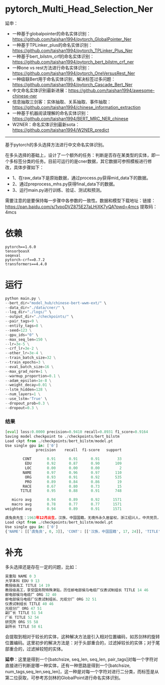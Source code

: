 # pytorch_Multi_Head_Selection_Ner
延申：
- 一种基于globalpointer的命名实体识别：https://github.com/taishan1994/pytorch_GlobalPointer_Ner
- 一种基于TPLinker_plus的命名实体识别：https://github.com/taishan1994/pytorch_TPLinker_Plus_Ner
- 一种基于bert_bilstm_crf的命名实体识别：https://github.com/taishan1994/pytorch_bert_bilstm_crf_ner
- 一种one vs rest方法进行命名实体识别：https://github.com/taishan1994/pytorch_OneVersusRest_Ner
- 一种级联Bert用于命名实体识别，解决标签过多问题：https://github.com/taishan1994/pytorch_Cascade_Bert_Ner
- 中文命名实体识别最新进展：https://github.com/taishan1994/awesome-chinese-ner
- 信息抽取三剑客：实体抽取、关系抽取、事件抽取：https://github.com/taishan1994/chinese_information_extraction
- 一种基于机器阅读理解的命名实体识别：https://github.com/taishan1994/BERT_MRC_NER_chinese
- W2NER：命名实体识别最新sota：https://github.com/taishan1994/W2NER_predict
****
基于pytorch的多头选择方法进行中文命名实体识别。

在多头选择的基础上，设计了一个额外的任务：判断是否存在某类型的实体，即一个多标签分类的任务。目前可运行的是cner数据，其它数据可参照模板进行修改，具体步骤如下：

- 1、在raw_data下是原始数据，通过process.py获得mid_data下的数据。
- 2、通过preprocess_mhs.py获得final_data下的数据。
- 3、运行main.py进行训练、验证、测试和预测。

需要注意的是要保持每一步骤中各参数的一致性。数据和模型下载地址：链接：https://pan.baidu.com/s/1vpoDVZ875E27aLHjXK7yQA?pwd=4mcs  提取码：4mcs

# 依赖

```
pytorch==1.6.0
tensorboasX
seqeval
pytorch-crf==0.7.2
transformers==4.4.0
```

# 运行

```python
python main.py \
--bert_dir="model_hub/chinese-bert-wwm-ext/" \
--data_dir="./data/cner/" \
--log_dir="./logs/" \
--output_dir="./checkpoints/" \
--pair_tags=9 \
--entity_tags=8 \
--seed=123 \
--gpu_ids="0" \
--max_seq_len=150 \
--lr=3e-5 \
--crf_lr=3e-2 \
--other_lr=3e-4 \
--train_batch_size=32 \
--train_epochs=3 \
--eval_batch_size=16 \
--max_grad_norm=1 \
--warmup_proportion=0.1 \
--adam_epsilon=1e-8 \
--weight_decay=0.01 \
--lstm_hidden=128 \
--num_layers=1 \
--use_lstm='True' \
--dropout_prob=0.3 \
--dropout=0.3 \

```

### 结果

```python
[eval] loss:0.0000 precision=0.9410 recall=0.8931 f1_score=0.9164
Saving model checkpoint to ./checkpoints/bert_bilstm
Load ckpt from ./checkpoints/bert_bilstm/model.pt
Use single gpu in: ['0']
              precision    recall  f1-score   support

        CONT       0.91      0.91      0.91        33
         EDU       0.92      0.87      0.90       109
         LOC       0.00      0.00      0.00         2
        NAME       0.97      0.96      0.97       110
         ORG       0.93      0.91      0.92       535
         PRO       0.89      0.84      0.86        19
        RACE       0.67      0.80      0.73        15
       TITLE       0.95      0.88      0.91       748

   micro avg       0.94      0.89      0.92      1571
   macro avg       0.78      0.77      0.77      1571
weighted avg       0.94      0.89      0.91      1571

虞兔良先生：1963年12月出生，汉族，中国国籍，无境外永久居留权，浙江绍兴人，中共党员，MBA，经济师。
Load ckpt from ./checkpoints/bert_bilstm/model.pt
Use single gpu in: ['0']
{'NAME': [['虞兔良', 0, 3]], 'CONT': [['汉族，中国国籍', 17, 24]], 'TITLE': [['中共党员', 40, 44], ['经济师', 49, 52]], 'EDU': [['MBA', 45, 48]]}
```

# 补充

多头选择还是存在一定的问题，比如：

```python
吴重阳 NAME 0 3
大学本科 EDU 9 13
教授级高工 TITLE 14 19
教授级高工，享受国务院特殊津贴，历任邮电部侯马电缆厂仪表试制组长 TITLE 14 46
邮电部侯马电缆厂 ORG 32 40
邮电部侯马电缆厂仪表试制组长、光缆分厂 ORG 32 51
仪表试制组长 TITLE 40 46
光缆分厂 ORG 47 51
副厂长 TITLE 51 54
厂长 TITLE 52 54
研究所 ORG 55 58
副所长 TITLE 58 61
```

会提取到相对于较长的实体，这种解决方法是引入相对位置编码，如苏剑林的旋转位置编码。这里初步的解决方法是：对于头部重合的，过滤掉较长的实体；对于尾部重合的，过滤掉较短的实体。

**延申**：这里是得到一个[batchsize, seq_len, seq_len, pair_tags]对每一个字符对直接进行判断是哪一种实体，还有一种思路是得到一个[batchsize, num_tags,seq_len,seq_len]，这一种是对每一个字符对进行二分类，而标签是从第二位获取，可参考苏剑林的GlobalPoint进行命名实体识别。
